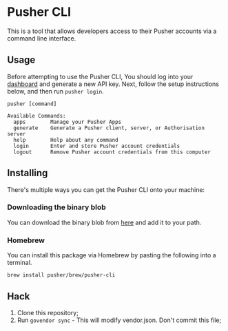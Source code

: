 # Pusher CLI

This is a tool that allows developers access to their Pusher accounts via a command line interface. 

## Usage

Before attempting to use the Pusher CLI, You should log into your [dashboard](https://dashboard.pusher.com/accounts/edit) 
and generate a new API key. Next, follow the setup instructions below, and then run `pusher login`.

```
pusher [command]

Available Commands:
  apps        Manage your Pusher Apps
  generate    Generate a Pusher client, server, or Authorisation server
  help        Help about any command
  login       Enter and store Pusher account credentials
  logout      Remove Pusher account credentials from this computer
```

## Installing

There's multiple ways you can get the Pusher CLI onto your machine:

### Downloading the binary blob

You can download the binary blob from [here](https://github.com/pusher/pusher-cli/releases) and add it to your path.

### Homebrew

You can install this package via Homebrew by pasting the following into a terminal.

```
brew install pusher/brew/pusher-cli
```

## Hack

1. Clone this repository;
1. Run `govendor sync` - This will modify vendor.json. Don't commit this file;
